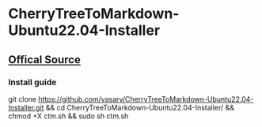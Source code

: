 # CherryTreeToMarkdown-Ubuntu22.04-Installer
## [Offical Source](https://gitlab.com/kibley/cherrytreetomarkdown)
### Install guide

  git clone https://github.com/vasarv/CherryTreeToMarkdown-Ubuntu22.04-Installer.git && cd CherryTreeToMarkdown-Ubuntu22.04-Installer/ && chmod +X ctm.sh && sudo sh ctm.sh
